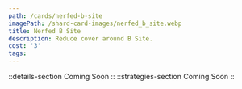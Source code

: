 ```yaml
---
path: /cards/nerfed-b-site
imagePath: /shard-card-images/nerfed_b_site.webp
title: Nerfed B Site
description: Reduce cover around B Site.
cost: '3'
tags:
---
```

::details-section
Coming Soon
::
::strategies-section
Coming Soon
::